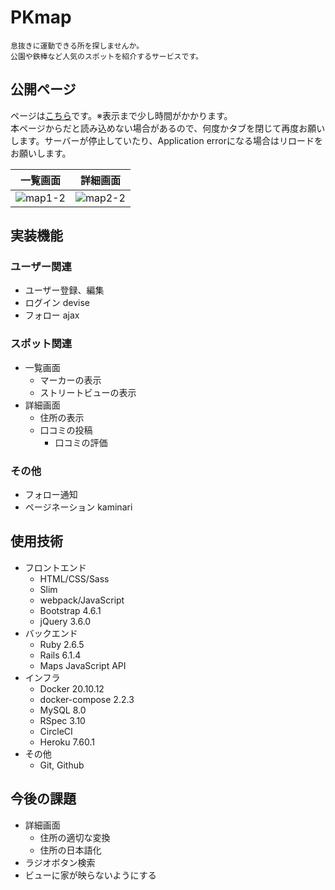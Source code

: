 # PKmap
```
息抜きに運動できる所を探しませんか。
公園や鉄棒など人気のスポットを紹介するサービスです。
```

## 公開ページ
ページは[こちら](https://pk-map.herokuapp.com/)です。※表示まで少し時間がかかります。<br>
本ページからだと読み込めない場合があるので、何度かタブを閉じて再度お願いします。サーバーが停止していたり、Application errorになる場合はリロードをお願いします。

|一覧画面|詳細画面|
|---|---|
|![map1-2](https://user-images.githubusercontent.com/67915047/158372178-f114d3a2-51a9-4719-8618-ad869ae6a670.jpg)|![map2-2](https://user-images.githubusercontent.com/67915047/159012821-92dee965-7d5c-4892-b2d0-cbc16d7b5c10.jpg)|


## 実装機能

### ユーザー関連
* ユーザー登録、編集
* ログイン devise
* フォロー ajax

### スポット関連
* 一覧画面
  <!-- 複数表示: gon -->
  <!-- 吹き出し: setContent -->
  * マーカーの表示
  * ストリートビューの表示
* 詳細画面
  <!-- APIを叩く Post(M) -->
  * 住所の表示
  <!-- JavaScript, (comments/destroy)_ajax -->
  * 口コミの投稿
    * 口コミの評価

### その他
* フォロー通知
* ページネーション kaminari

## 使用技術
* フロントエンド
  * HTML/CSS/Sass
  <!-- slimによるコード量削減 -->
  * Slim
  * webpack/JavaScript
  * Bootstrap 4.6.1
  <!-- ajax, ドロップダウン, flash[x], ローディング -->
  * jQuery 3.6.0
* バックエンド
  * Ruby 2.6.5
  * Rails 6.1.4
  <!-- 地図を表示 -->
  * Maps JavaScript API
  <!-- 高精度で緯度経度を算出 -->
  <!-- * Geocoding API -->
  <!-- ストリートビュー -->
  <!-- * Street View Static API -->
* インフラ
  * Docker 20.10.12
  * docker-compose 2.2.3
  <!-- * Puma -->
  * MySQL 8.0
  * RSpec 3.10
    <!-- * System spec -->
    <!-- * Request spec -->
  * CircleCI
  * Heroku 7.60.1
* その他
  <!-- * Visual Studio Code -->
  * Git, Github
  <!-- インフラ構成図 -->
  <!-- * drawio -->

## 今後の課題
* 詳細画面
  - 住所の適切な変換
  - 住所の日本語化
* ラジオボタン検索
* ビューに家が映らないようにする
